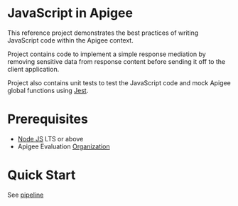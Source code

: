 # JavaScript in Apigee

This reference project demonstrates the best practices of writing JavaScript
code within the Apigee context.

Project contains code to implement a simple response mediation by removing sensitive
data from response content before sending it off to the client application.

Project also contains unit tests to test the JavaScript code and mock
Apigee global functions using [Jest](https://jestjs.io/).

# Prerequisites

-   [Node JS](https://nodejs.org/) LTS or above
-   Apigee Evaluation [Organization](https://login.apigee.com/sign__up)

# Quick Start

See [pipeline](./pipeline.sh)
